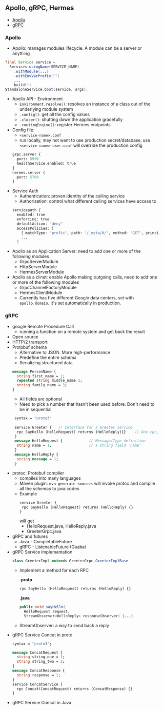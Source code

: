 ## Apollo, gRPC, Hermes
- [Apollo](#apollo)
- [gRPC](#grpc)

### Apollo
- Apollo: manages modules lifecycle. A module can be a server or anything
```java
final Service service = 
  Services.usingName(SERVICE_NAME)
    .withModule(...)
    .withEnvVarPrefix("")
    ...
    build();
StandaloneService.boot(service, args);
```
- Apollo API - Environment
  - `Environment.resolve()`: resolves an instance of a class out of the underlying module system
  - `.config()`: get all the config values
  - `.closer()`: shutting down the application gracefully
  - `.routingEngine()`: register Hermes endpoints
- Config file:
  - `<service-name>.conf`
  - run locally, may not want to use production secret/database, use `<service-name>-user.conf` will override the production config
  ```protobuf
  grpc.server {
    port: 5990
    healthService.enabled: true
  }
  hermes.server {
    port: 5700
  }
  ```
- Service Auth
  - Authentication: proven identity of the calling service
  - Authorization: control what different calling services have access to
  ```protobuf
  serviceauth {
    enabled: true
    enforcing: true
    defaultAction: "deny"
    accessPolicies: [
      { matchType: "prefix", path: "/_meta/0/", method: "GET", principals: [] },
      ...
    ]
  ```
- Apollo as an Application Server: need to add one or more of the following modules
  - GrpcServerModule
  - HttpServerModule
  - HermesServerModule
- Apollo as a clinet: enable Apollo making outgoing calls, need to add one or more of the following modules
  - GrpcChannelFactoryModule
  - HermesClientModule
  - Currently has five different Google data centers, set with `apollo.domain`. It's set automatically in production.

### gRPC
- google Remote Procedure Call
  - running a function on a remote system and get back the result
- Open source
- HTTP/2 transport
- Protobuf schema
  - Alternative to JSON. More high-performance
  - Predefine the entire schema
  - Serializing structured data
  ```protobuf
  message PersonName {
    string first_name = 1;
    repeated string middle_name 2;
    string family_name = 3;
  }
  ```
  - All fields are optional
  - Need to pick a number that hasn't been used before. Don't need to be in sequential
  ```protobuf
   syntax = "proto3"
   
   service Greeter {   // Interface for a Greeter service
    rpc SayHello (HelloRequest) returns (HelloReply){}    // One rpc, with parameters and results
   }
   message HelloRequest {            // Message/Type definition
    string name = 1;                 // a string field 'name'
   }
   message HelloReply {
    string message = 1;
   }
   ```
- protoc: Protobuf compiler
   - compiles into many languages
   - Maven plugin: `mvn generate-sources` will invoke protoc and compile all the schemas to java codes
   - Example
     ```protobuf
     service Greeter {
      rpc SayHello (HelloRequest) returns (HelloReply) {}
     }
     ```
     will get 
      - HelloRequest.java, HelloReply.java
      - GreeterGrpc.java
- gRPC and futures
  - Java - CompletableFuture
  - gRPC - ListenableFuture (Guaba)
- gRPC Service Implementation
  ```java
  class GreeterImpl extends GreeterGrpc.GreeterImplBase
  ```
  - Implement a method for each RPC
  
    **.proto**
    ```protobuf
    rpc SayHello (HelloRequest) returns (HelloReply) {}
    ```
    **.java**
    ```java
    public void sayHello(
      HelloRequest request,
      StreamObserver<HelloReply> responseObserver) {...}
    ```
  - StreamObserver<T>: a way to send back a reply
- gRPC Service Concat in proto
  ```protobuf
  syntax = "proto3";
  
  message ConcatRequest {
    string string_one = 1;
    string string_two = 2;
  }
  message ConcatResponse {
    string response = 1;
  }
  service ConcatService {
    rpc Concat(ConcatRequest) returns (ConcatResponse) {}
  }
  ```
- gRPC Service Concat in Java
```java
  
